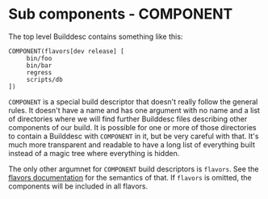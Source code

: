# Sub components - COMPONENT

The top level Builddesc contains something like this:

    COMPONENT(flavors[dev release] [
         bin/foo
         bin/bar
         regress
         scripts/db
    ])

`COMPONENT` is a special build descriptor that doesn't really follow the
general rules. It doesn't have a name and has one argument with no name and a
list of directories where we will find further Builddesc files describing other
components of our build. It is possible for one or more of those directories to
contain a Builddesc with `COMPONENT` in it, but be very careful with that. It's
much more transparent and readable to have a long list of everything built
instead of a magic tree where everything is hidden.

The only other argumnet for `COMPONENT` build descriptors is `flavors`. See the
[flavors documentation](../arguments/flavors.md) for the semantics of that. If
`flavors` is omitted, the components will be included in all flavors.

